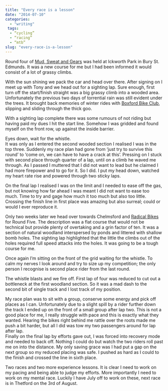 ```yaml
---
title: "Every race is a lesson"
date: "2014-07-10"
categories: 
  - "writing"
 tags:
  - “cycling”
  - “racing”
  - “mtb”
slug: "every-race-is-a-lesson"
---
```


Round four of [Mud, Sweat and Gears](https://www.mudsweatgears.co.uk) was held at Ickworth Park in Bury St. Edmunds. It was a new course for me but I had been informed it would consist of a lot of grassy climbs.

With the sun shining we pack the car and head over there. After signing on I meet up with Tony and we head out for a sighting lap. Sure enough, first turn off the start/finish straight was a big grassy climb into a wooded area. Unfortunately the previous two days of torrential rain was still evident under the trees. It brought back memories of winter rides with [Boxford Bike Club](https://www.boxfordbikeclub.co.uk), slipping and sliding through the thick goo.

With a sighting lap complete there was some rumours of not riding but having paid my dues I hit the start line. Somehow I was gridded and found myself on the front row, up against the inside barrier.

Eyes down, wait for the whistle.  
It was only as I entered the second wooded section I realised I was in the top three. Suddenly my race plan had gone from ‘just try to survive this round’ to ‘come on, we can have to have a crack at this’. Pressing on I stuck with second place through quarter of a lap, until on a climb he waved me through. As I passed I muttered that I did not want to lead but he claimed I had more firepower and to go for it. So I did. I put my head down, watched my heart rate rise and powered through two sticky laps.

On the final lap I realised I was on the limit and I needed to ease off the gas, but not knowing how far ahead I was meant I did not want to ease too much. Time to try and gage how much it too much but also too little.  
Crossing the finish line in first place was amazing but also surreal; could or would I ever reproduce it.

Only two weeks later we head over towards Chelmsford and [Radical Bikes](https://radicalbikes.co.uk) for Round Five. The description was a flat course that would not be technical but provide plenty of overtaking and a grin factor of ten. It was a section of natural woodland interspersed by ponds and littered with shallow bomb holes. The sighting lap highlighted that the little the climbs out of the holes required full speed attacks into the holes. It was going to be a tough course for me.

Once again I’m sitting on the front of the grid waiting for the whistle. To calm my nerves I look around and try to size up my competition; the only person I recognise is second place rider from the last round.

The whistle blasts and we fire off. First lap of four was reduced to cut out a bottleneck at the first woodland section. So it was a mad dash to the second bit of single track and I lost track of my position.

My race plan was to sit with a group, conserve some energy and pick off places as I can. Unfortunately due to a slight spill by a rider further down the track I ended up on the front of a small group after lap two. This is not a good place for me, I really struggle with pace and this is exactly what they wanted. Hearing the bikes right behind me rattle over the roots made me push a bit harder, but all I did was tow my two passengers around for lap after lap.  
Finally on the final lap by efforts gave out, I was forced into recovery mode and needed to back off. Nothing I could do but watch the two riders roll past me on into the distance. My only saving grace was I had put a gap on the next group so my reduced placing was safe. I pushed as hard as I could to the finish and crossed the line in sixth place.

Two races and two more experience lessons. It is clear I need to work on my pacing and being able to judge my efforts. More importantly I need to work on my mental race. Luckily I have July off to work on these, next race is in Thetford on the 3rd of August.
